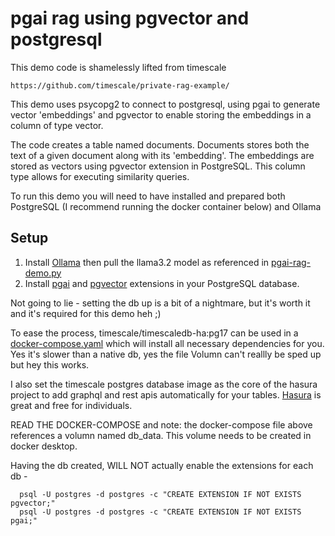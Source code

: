 # pgai rag using pgvector and postgresql

This demo code is shamelessly lifted from timescale

    https://github.com/timescale/private-rag-example/

This demo uses psycopg2 to connect to postgresql, using pgai to generate vector 'embeddings' and pgvector to enable storing the embeddings in a column of type vector.

The code creates a table named documents. Documents stores both the text of a given document along with its 'embedding'. The embeddings are stored as vectors using pgvector extension in PostgreSQL. This column type allows for executing similarity queries.

To run this demo you will need to have installed and prepared both PostgreSQL (I recommend running the docker container below) and Ollama

## Setup

1. Install [Ollama](https://ollama.ai/) then pull the llama3.2 model as referenced in [pgai-rag-demo.py](pgai-rag-demo.py)
2. Install [pgai](https://github.com/timescale/pgai) and [pgvector](https://github.com/pgvector/pgvector) extensions in your PostgreSQL database.

Not going to lie - setting the db up is a bit of a nightmare, but it's worth it and it's required for this demo heh ;)

To ease the process, timescale/timescaledb-ha:pg17 can be used in a [docker-compose.yaml](postgres_docker-compose.yaml) which will install all necessary dependencies for you. Yes it's slower than a native db, yes the file Volumn can't reallly be sped up but hey this works.

I also set the timescale postgres database image as the core of the hasura project to add graphql and rest apis automatically for your tables. [Hasura](https://hasura.io/pricing) is great and free for individuals.

READ THE DOCKER-COMPOSE and note: the docker-compose file above references a volumn named db_data. This volume needs to be created in docker desktop.

Having the db created, WILL NOT actually enable the extensions for each db -

```
  psql -U postgres -d postgres -c "CREATE EXTENSION IF NOT EXISTS pgvector;"
  psql -U postgres -d postgres -c "CREATE EXTENSION IF NOT EXISTS pgai;"
```

